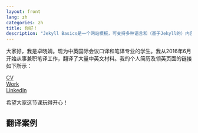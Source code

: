 ```yaml
---
layout: front
lang: zh
categories: zh
title: 你好！
description: "Jekyll Basics是一个网站模板，可支持多种语言和（基于Jekyll的）内容管理系统。"
---
```


大家好，我是卓晓婧。现为中英国际会议口译和笔译专业的学生。我从2016年6月开始从事兼职笔译工作，翻译了大量中英文材料。我的个人简历及领英页面的链接如下所示：

[CV](https://khofstadter.info/assets/doc/K-Hofstader-CV-general-2019.pdf)   
[Work](https://www.anglia.ac.uk/people/krisztian-hofstadter)   
[LinkedIn](https://www.linkedin.com/in/%E6%99%93%E5%A9%A7%EF%BC%88hester%EF%BC%89-%E5%8D%93-b51176132/)

希望大家这节课玩得开心！

## 翻译案例
